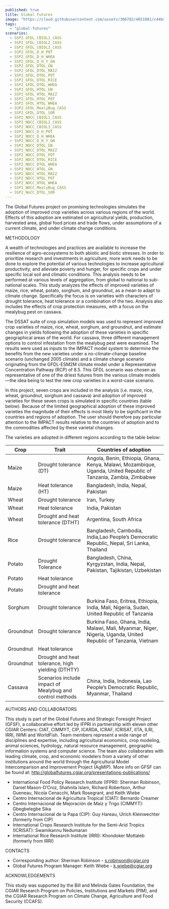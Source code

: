 ```yaml
---
published: true
title: Global Futures
image: "https://cloud.githubusercontent.com/assets/306782/4651981/c44bd396-54a0-11e4-8fb9-22e9e2bf0ca8.png"
tags: 
  - "global-futures"
scenarios: 
  - SSP2_GFDL_CBIOL1_CASS
  - SSP2_GFDL_CBIOL2_CASS
  - SSP2_GFDL_CBIOL3_CASS
  - SSP2_GFDL_D_H_POT
  - SSP2_GFDL_D_H_WHEA
  - SSP2_GFDL_D_H_Y_GN
  - SSP2_GFDL_DTOL_GN
  - SSP2_GFDL_DTOL_MAIZ
  - SSP2_GFDL_DTOL_POT
  - SSP2_GFDL_DTOL_RICE
  - SSP2_GFDL_DTOL_WHEA
  - SSP2_GFDL_HTOL_GN
  - SSP2_GFDL_HTOL_MAIZ
  - SSP2_GFDL_HTOL_POT
  - SSP2_GFDL_HTOL_WHEA
  - SSP2_GFDL_MealyBug_CASS
  - SSP2_GFDL_DTOL_SOR
  - SSP2_NOCC_CBIOL1_CASS
  - SSP2_NOCC_CBIOL2_CASS
  - SSP2_NOCC_CBIOL3_CASS
  - SSP2_NOCC_D_H_POT
  - SSP2_NOCC_D_H_WHEA
  - SSP2_NOCC_D_H_Y_GN
  - SSP2_NOCC_DTOL_GN
  - SSP2_NOCC_DTOL_MAIZ
  - SSP2_NOCC_DTOL_POT
  - SSP2_NOCC_DTOL_RICE
  - SSP2_NOCC_DTOL_WHEA
  - SSP2_NOCC_HTOL_GN
  - SSP2_NOCC_HTOL_MAIZ
  - SSP2_NOCC_HTOL_POT
  - SSP2_NOCC_HTOL_WHEA
  - SSP2_NOCC_MealyBug_CASS
  - SSP2_NoCC_DTOL_SOR
---
```




The Global Futures project on promising technologies simulates the adoption of improved crop varieties across various regions of the world. Effects of this adoption are estimated on agricultural yields, production, harvested area, global food prices and trade flows, under assumptions of a current climate, and under climate change conditions. 

METHODOLOGY

A wealth of technologies and practices are available to increase the resilience of agro-ecosystems to both abiotic and biotic stresses. In order to prioritize research and investments in agriculture, more work needs to be done to explore the potential of various technologies to increase agricultural productivity, and alleviate poverty and hunger, for specific crops and under specific local soil and climatic conditions. This analysis needs to be performed at various levels of aggregation, from global to national to sub-national scales. This study analyzes the effects of improved varieties of maize, rice, wheat, potato, sorghum, and groundnut, as a mean to adapt to climate change. Specifically the focus is on varieties with characters of drought tolerance, heat tolerance or a combination of the two. Analysis also includes the effects of crop protection measures, with a focus on the mealybug pest on cassava.

The DSSAT suite of crop simulation models was used to represent improved crop varieties of maize, rice, wheat, sorghum, and groundnut, and estimate changes in yields following the adoption of these varieties in specific geographical areas of the world. For cassava, three different management options to control infestation from the mealybug pest were examined. The results were used as inputs to the IMPACT model system to determine the benefits from the new varieties under a no-climate-change baseline scenario (unchanged 2005 climate) and a climate change scenario originating from the GFDL-ESM2M climate model under a Representative Concentration Pathway (RCP) of 8.5. This GFDL scenario was chosen as representative of one of the driest futures from the various climate models—the idea being to test the new crop varieties in a worst-case scenario.

In this project, seven crops are included in the analysis (i.e. maize, rice, wheat, groundnut, sorghum and cassava) and adoption of improved varieties for these seven crops is simulated in specific countries (table below). Because of the limited geographical adoption of these improved varieties the magnitude of their effects is most likely to be significant in the countries and regions of adoption. The user should therefore pay particular attention to the IMPACT results relative to the countries of adoption and to the commodities affected by these varietal changes.

The varieties are adopted in different regions according to the table below:

| Crop | Trait | Countries of adoption |
| - | - | - |
| Maize	| Drought tolerance (DT) | Angola, Benin, Ethiopia, Ghana, Kenya, Malawi, Mozambique, Uganda, United Republic of Tanzania, Zambia, Zimbabwe |
| Maize	| Heat tolerance (HT) | Bangladesh, India, Nepal, Pakistan |
| Wheat	| Drought tolerance | Iran, Turkey |
| Wheat	| Heat tolerance | India, Pakistan |
| Wheat	| Drought and heat tolerance (DTHT) | Argentina, South Africa |
| Rice	| Drought tolerance | Bangladesh, Cambodia, India,Lao People’s Democratic Republic, Nepal, Sri Lanka, Thailand |
| Potato | Drought Tolerance | Bangladesh, China, Kyrgyzstan, India, Nepal, Pakistan, Tajikistan, Uzbekistan |
| Potato | Heat tolerance |  |
| Potato | Drought and heat tolerance | |
| Sorghum | Drought tolerance | Burkina Faso, Eritrea, Ethiopia, India, Mali, Nigeria, Sudan, United Republic of Tanzania |
| Groundnut | Drought tolerance	| Burkina Faso, Ghana, India, Malawi, Mali, Myanmar, Niger, Nigeria, Uganda, United Republic of Tanzania, Vietnam |
| Groundnut | Heat tolerance |  |
| Groundnut | Drought and heat tolerance, high yielding (DTHTY) | 	 |
| Cassava | Scenarios include impact of Mealybug and control methods | China, India, Indonesia, Lao People’s Democratic Republic, Myanmar, Thailand |

AUTHORS AND COLLABORATORS

This study is part of the Global Futures and Strategic Foresight Project (GFSF), a collaborative effort led by IFPRI in partnership with eleven other CGIAR Centers: CIAT, CIMMYT, CIP, ICARDA, ICRAF, ICRISAT, IITA, ILRI, IRRI, IWMI and WorldFish. Team members represent a wide range of disciplines and expertise, including agricultural economics, crop modeling, animal sciences, hydrology, natural resource management, geographic information systems and computer science. The team also collaborates with leading climate, crop, and economic modelers from a variety of other institutions around the world through the Agricultural Model Intercomparison and Improvement Project (AgMIP).
More info on GFSF can be found at: http://globalfutures.cgiar.org/presentations-publications/

- International Food Policy Research Institute (IFPRI): Sherman Robinson, Daniel Mason-D’Croz, Shahnila Islam, Richard Robertson, Arthur Gueneau, Nicola Cenacchi, Mark Rosegrant, and Keith Wiebe
- Centro Internacional de Agricultura Tropical (CIAT): Bernardo Creamer
- Centro Internacional de Mejoración de Maiz y Trigo (CIMMYT): Gbegbelegbe Sika
- Centro Internacional de la Papa (CIP): Guy Hareau, Ulrich Kleinwechter (formerly from CIP)
- International Crops Research Institute for the Semi-Arid Tropics (ICRISAT): Swamikannu Nedumaran
- International Rice Research Institute (IRRI): Khondoker Mottaleb (formerly from IRRI)

CONTACTS

- Corresponding author: Sherman Robinson - s.robinson@cgiar.org
- Global Futures Program Manager: Keith Wiebe - k.wiebe@cgiar.org

ACKNOWLEDGEMENTS

This study was supported by the Bill and Melinda Gates Foundation, the CGIAR Research Program on Policies, Institutions and Markets (PIM), and the CGIAR Research Program on Climate Change, Agriculture and Food Security (CCAFS).
